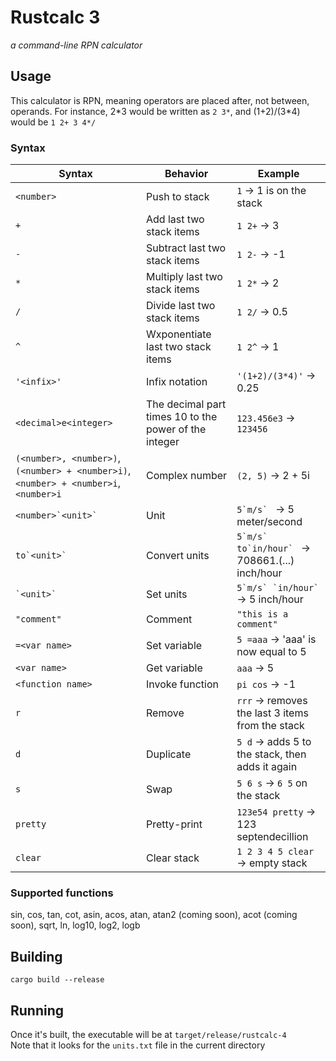 # Rustcalc 3
_a command-line RPN calculator_

## Usage
This calculator is RPN, meaning operators are placed after, not between, operands.  For instance, 2\*3 would be written as `2 3*`, and (1+2)/(3\*4) would be `1 2+ 3 4*/`

### Syntax
| Syntax | Behavior | Example |
|--------|----------|---------|
| `<number>` | Push to stack | `1` -> 1 is on the stack |
| `+` | Add last two stack items | `1 2+` -> 3 |
| `-` | Subtract last two stack items | `1 2-` -> -1 |
| `*` | Multiply last two stack items | `1 2*` -> 2 |
| `/` | Divide last two stack items | `1 2/` -> 0.5 |
| `^` | Wxponentiate last two stack items | `1 2^` -> 1 |
| `'<infix>'` | Infix notation | `'(1+2)/(3*4)'` -> 0.25 |
| `<decimal>e<integer>` | The decimal part times 10 to the power of the integer | `123.456e3` -> `123456` |
| `(<number>, <number>)`, `(<number> + <number>i)`, `<number> + <number>i`, `<number>i` | Complex number | `(2, 5)` -> 2 + 5i |
| ```<number>`<unit>` ``` | Unit | ```5`m/s` ``` -> 5 meter/second |
| ```to`<unit>` ``` | Convert units | ```5`m/s` to`in/hour` ``` -> 708661.(...) inch/hour |
| ``` `<unit>` ``` | Set units | ```5`m/s` `in/hour` ``` -> 5 inch/hour |
| `"comment"` | Comment | `"this is a comment"` |
| `=<var name>` | Set variable | `5 =aaa` -> 'aaa' is now equal to 5 |
| `<var name>` | Get variable | `aaa` -> 5 |
| `<function name>` | Invoke function | `pi cos` -> -1 |
| `r` | Remove | `rrr` -> removes the last 3 items from the stack |
| `d` | Duplicate | `5 d` -> adds 5 to the stack, then adds it again |
| `s` | Swap | `5 6 s` -> `6 5` on the stack |
| `pretty` | Pretty-print | `123e54 pretty` -> 123 septendecillion |
| `clear` | Clear stack | `1 2 3 4 5 clear` -> empty stack |

### Supported functions
sin, cos, tan, cot, asin, acos, atan, atan2 (coming soon), acot (coming soon), sqrt, ln, log10, log2, logb

## Building
`cargo build --release`

## Running
Once it's built, the executable will be at `target/release/rustcalc-4`<br>
Note that it looks for the `units.txt` file in the current directory